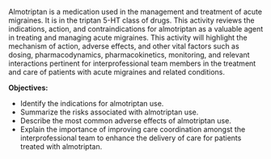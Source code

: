 Almotriptan is a medication used in the management and treatment of acute migraines. It is in the triptan 5-HT class of drugs. This activity reviews the indications, action, and contraindications for almotriptan as a valuable agent in treating and managing acute migraines. This activity will highlight the mechanism of action, adverse effects, and other vital factors such as dosing, pharmacodynamics, pharmacokinetics, monitoring, and relevant interactions pertinent for interprofessional team members in the treatment and care of patients with acute migraines and related conditions.

**Objectives:**
- Identify the indications for almotriptan use.
- Summarize the risks associated with almotriptan use. 
- Describe the most common adverse effects of almotriptan use.
- Explain the importance of improving care coordination amongst the interprofessional team to enhance the delivery of care for patients treated with almotriptan.